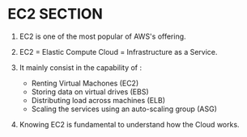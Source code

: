 # **EC2 SECTION**

1. EC2 is one of the most popular of AWS's offering.
2. EC2 = Elastic Compute Cloud = Infrastructure as a Service.
3. It mainly consist in the capability of :

   - Renting Virtual Machones (EC2)
   - Storing data on virtual drives (EBS)
   - Distributing load across machines (ELB)
   - Scaling the services using an auto-scaling group (ASG)

4. Knowing EC2 is fundamental to understand how the Cloud works.
